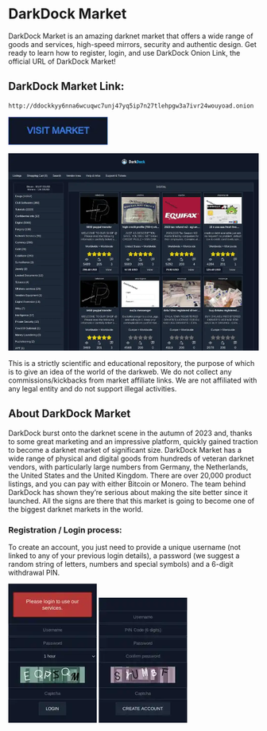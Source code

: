# DarkDock Market
DarkDock Market is an amazing darknet market that offers a wide range of goods and services, high-speed mirrors, security and authentic design. Get ready to learn how to register, login, and use DarkDock Onion Link, the official URL of DarkDock Market!

## DarkDock Market Link:

```sh
http://ddockkyy6nna6wcuqwc7unj47yq5ip7n27tlehpgw3a7ivr24wouyoad.onion
```
[<img src="/assets/visit-market.webp" width="200">](http://ddockkyy6nna6wcuqwc7unj47yq5ip7n27tlehpgw3a7ivr24wouyoad.onion/)

<a href="http://ddockkyy6nna6wcuqwc7unj47yq5ip7n27tlehpgw3a7ivr24wouyoad.onion"><img src="/assets/darkdock-preview.webp" alt="image" style="max-width: 100%;"><a>

This is a strictly scientific and educational repository, the purpose of which is to give an idea of the world of the darkweb. We do not collect any commissions/kickbacks from market affiliate links. We are not affiliated with any legal entity and do not support illegal activities.

## About DarkDock Market
DarkDock burst onto the darknet scene in the autumn of 2023 and, thanks to some great marketing and an impressive platform, quickly gained traction to become a darknet market of significant size. DarkDock Market has a wide range of physical and digital goods from hundreds of veteran darknet vendors, with particularly large numbers from Germany, the Netherlands, the United States and the United Kingdom. There are over 20,000 product listings, and you can pay with either Bitcoin or Monero. The team behind DarkDock has shown they’re serious about making the site better since it launched. All the signs are there that this market is going to become one of the biggest darknet markets in the world.

### Registration / Login process:

To create an account, you just need to provide a unique username (not linked to any of your previous login details), a password (we suggest a random string of letters, numbers and special symbols) and a 6-digit withdrawal PIN.

<a href="http://ddockkyy6nna6wcuqwc7unj47yq5ip7n27tlehpgw3a7ivr24wouyoad.onion"><img src="/assets/darkdock-login.webp" alt="image" style="max-width: 100%;"><a>  <a href="http://ddockkyy6nna6wcuqwc7unj47yq5ip7n27tlehpgw3a7ivr24wouyoad.onion"><img src="/assets/darkdock-register.webp" alt="image" style="max-width: 100%;"><a>